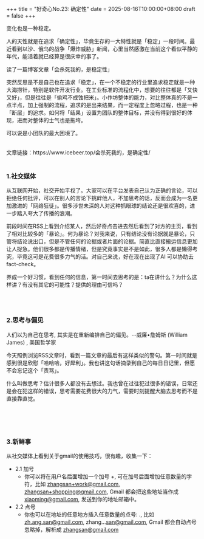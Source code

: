 +++
title = "好奇心No.23: 确定性"
date = 2025-08-16T10:00:00+08:00
draft = false
+++

变化也是一种稳定。
<!--more-->

人的天性就是在追求「确定性」，毕竟生存的一大特性就是「稳定」一段时间。最近看到以沙、俄乌的战争「爆炸威胁」新闻，心里当然感激在当前这个看似平静的年代，能活着就已经算是很庆幸的事了。

读了一篇博客文章「会杀死我的，是稳定性」


突然反思是不是自己也在追求「稳定」，在一个不稳定的行业里追求稳定就是一种大海捞针，特别是软件开发行业。在工业标准的流程化中，想要的往往都是「又快又好」，但是往往是「偷鸡不成蚀把米」。小作坊整体的能力，对比整体真的不是一点半点，加上强制的流程，追求的是出来结果，而一定程度上忽略过程，也是一种「断层」的追求。如何将「结果」设置为团队的整体目标，并没有得到很好的体现，进而对整体的士气也是拖垮。

可以说是小团队的最大困境了。

<br>
文章链接：https://www.icebeer.top/会杀死我的，是确定性/

<br>
<br>

### 1.社交媒体

从互联网开始，社交开始平权了。大家可以在平台发表自己认为正确的言论，可以拒绝任何批评，可以在别人的言论下挑衅他人，不加思考的话，反而会成为一名更加激进的「网络狂徒」。很多涉世未深的人对这种抓眼球的结论还是很欢喜的，进一步踏入夸大了传播的浪潮。

前段时间在RSS上看到介绍某人，然后好奇点击进去然后看到了对方的主页，看到了相对比较多的「暴论」。何为暴论？对我来说，只有结论没有论据就是暴论，只管将结论说出口，但是不管任何的论据或者片面的论据。简直比直接搬运信息更加让人捉急。他们很多都是传播情绪，但是究竟事实是不是如此，很多人都是懒得考究，毕竟这可是花费很多力气的活。对自己来说，好在现在出现了AI 可以协助去fact-check。

养成一个好习惯，看到任何的信息，第一时间去思考的是：ta在讲什么？为什么这样讲？有没有其它的可能性？提供的理由可信吗？

<br>
<br>

### 2.思考与偏见

人们以为自己在思考, 其实是在重新编排自己的偏见。--威廉•詹姆斯 (William James) , 美国哲学家

今天照例浏览RSS文章时，看到一篇文章的最后有这样类似的警句。第一时间就是感到很是欣慰「哈哈哈，好犀利」。我也讲这句话摘录到自己的每日日记里，但愿不会忘记这个「责骂」。

什么叫做思考？估计很多人都没有去想过。我也曾在过往犯过很多的错误，日常还是会在犯这样的错误，思考需要花费很大的力气，需要时刻提醒大脑去思考而不是直接靠直觉。　

<br>
<br>　

### 3.新鲜事

从社交媒体上看到关于gmail的使用技巧，很有趣，收集一下：
- 2.1 加号
    - 你可以将在用户名后面增加一个加号 +, 可在加号后面增加任意数量的字符，比如 zhangsan+work@gmail.com, zhangsan+shopping@gmail.com, Gmail 都会把这些地址当作成 xiaoming@gmail.com, 发送到你的地址邮箱中。
- 2.2 点号
    - 你也可以在地址的任意地方插入任意数量的点号: ., 比如 zh.ang.san@gmail.com, zhang…san@gmail.com, Gmail 都会自动点号忽略掉，解析成 zhangsan@gmail.com
